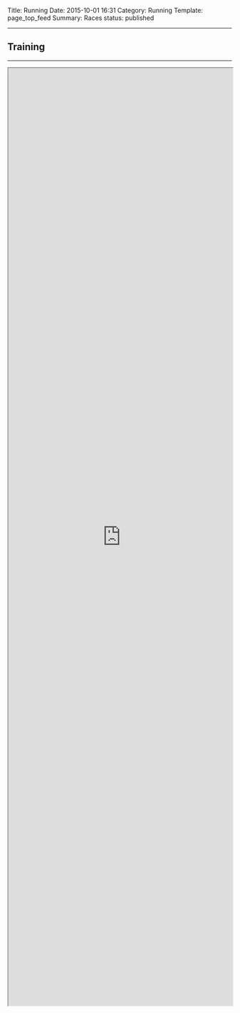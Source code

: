 Title: Running
Date: 2015-10-01 16:31
Category: Running
Template: page_top_feed
Summary: Races
status: published

<hr class="title2">
<h2> Training </h2>
<hr class="title2">
<iframe src="https://connect.garmin.com/page/profile/minprofile.faces?displayName=douglask31#.Vo_3GbDImbE.gmail" width="100%" height="2100px" zoom =  0.81></iframe>
